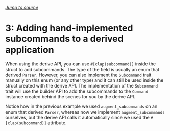 *[Jump to source](3_hand_subcommand.rs)*

# 3: Adding hand-implemented subcommands to a derived application

When using the derive API, you can use `#[clap(subcommand)]` inside the struct to add subcommands. The type of the field is usually an enum that derived `Parser`. However, you can also implement the `Subcommand` trait manually on this enum (or any other type) and it can still be used inside the struct created with the derive API. The implementation of the `Subcommand` trait will use the builder API to add the subcommands to the `Command` instance created behind the scenes for you by the derive API.

Notice how in the previous example we used `augment_subcommands` on an enum that derived `Parser`, whereas now we implement `augment_subcommands` ourselves, but the derive API calls it automatically since we used the `#[clap(subcommand)]` attribute.
